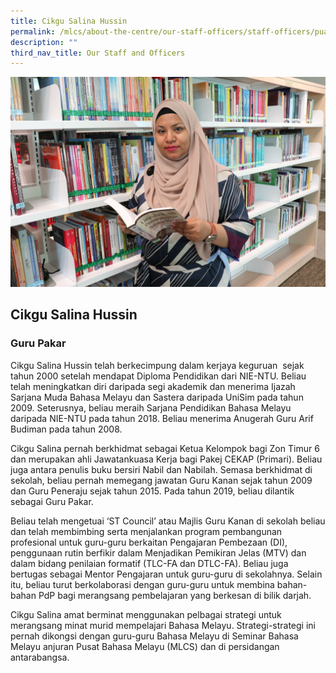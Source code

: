 ```yaml
---
title: Cikgu Salina Hussin
permalink: /mlcs/about-the-centre/our-staff-officers/staff-officers/puan-salina-hussin/
description: ""
third_nav_title: Our Staff and Officers
---
```

![Cikgu Salina Hussin](/images/salina.jpeg)

## Cikgu Salina Hussin

### Guru Pakar

Cikgu Salina Hussin telah berkecimpung dalam kerjaya keguruan  sejak tahun 2000 setelah mendapat Diploma Pendidikan dari NIE-NTU. Beliau telah meningkatkan diri daripada segi akademik dan menerima Ijazah Sarjana Muda Bahasa Melayu dan Sastera daripada UniSim pada tahun 2009. Seterusnya, beliau meraih Sarjana Pendidikan Bahasa Melayu daripada NIE-NTU pada tahun 2018. Beliau menerima Anugerah Guru Arif Budiman pada tahun 2008.

Cikgu Salina pernah berkhidmat sebagai Ketua Kelompok bagi Zon Timur 6 dan merupakan ahli Jawatankuasa Kerja bagi Pakej CEKAP (Primari). Beliau juga antara penulis buku bersiri Nabil dan Nabilah. Semasa berkhidmat di sekolah, beliau pernah memegang jawatan Guru Kanan sejak tahun 2009 dan Guru Peneraju sejak tahun 2015. Pada tahun 2019, beliau dilantik sebagai Guru Pakar.  

Beliau telah mengetuai ‘ST Council’ atau Majlis Guru Kanan di sekolah beliau dan telah membimbing serta menjalankan program pembangunan profesional untuk guru-guru berkaitan Pengajaran Pembezaan (DI), penggunaan rutin berfikir dalam Menjadikan Pemikiran Jelas (MTV) dan dalam bidang penilaian formatif (TLC-FA dan DTLC-FA). Beliau juga bertugas sebagai Mentor Pengajaran untuk guru-guru di sekolahnya. Selain itu, beliau turut berkolaborasi dengan guru-guru untuk membina bahan-bahan PdP bagi merangsang pembelajaran yang berkesan di bilik darjah. 

Cikgu Salina amat berminat menggunakan pelbagai strategi untuk merangsang minat murid mempelajari Bahasa Melayu. Strategi-strategi ini pernah dikongsi dengan guru-guru Bahasa Melayu di Seminar Bahasa Melayu anjuran Pusat Bahasa Melayu (MLCS) dan di persidangan antarabangsa.